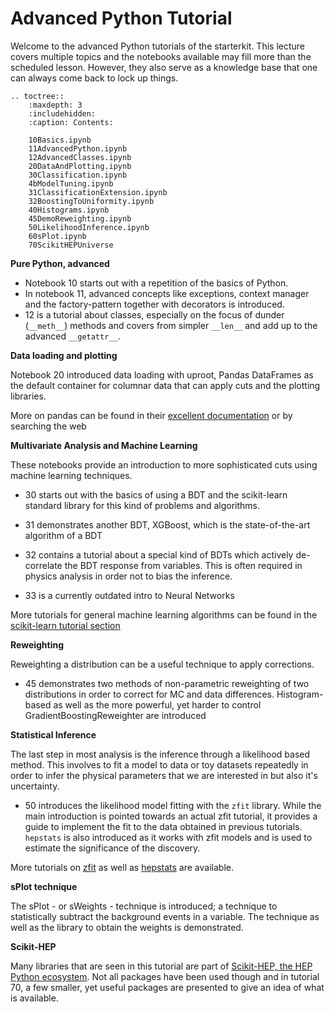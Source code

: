# Advanced Python Tutorial

Welcome to the advanced Python tutorials  of the starterkit. This lecture covers multiple topics
and the notebooks available may fill more than the scheduled lesson. However, they also serve as
a knowledge base that one can always come back to lock up things.

```eval_rst
.. toctree::
    :maxdepth: 3
    :includehidden:
    :caption: Contents:

    10Basics.ipynb
    11AdvancedPython.ipynb
    12AdvancedClasses.ipynb
    20DataAndPlotting.ipynb
    30Classification.ipynb
    4bModelTuning.ipynb
    31ClassificationExtension.ipynb
    32BoostingToUniformity.ipynb
    40Histograms.ipynb
    45DemoReweighting.ipynb
    50LikelihoodInference.ipynb
    60sPlot.ipynb
    70ScikitHEPUniverse
```



**Pure Python, advanced**

 - Notebook 10 starts out with a repetition of the basics of Python.
 - In notebook 11, advanced concepts like
exceptions, context manager and the factory-pattern together with decorators is introduced.
- 12 is a tutorial about classes, especially on the focus of dunder (`__meth__`) methods and
covers from simpler `__len__` and add up to the advanced `__getattr__`.

**Data loading and plotting**

Notebook 20 introduced data loading with uproot, Pandas DataFrames as the default container for columnar data
that can apply cuts and the plotting libraries.

More on pandas can be found in their 
[excellent documentation](https://pandas.pydata.org/pandas-docs/stable/user_guide/10min.html) 
or by searching the web

**Multivariate Analysis and Machine Learning**

These notebooks provide an introduction to more sophisticated cuts using machine learning techniques.
- 30 starts out with the basics of using a BDT and the scikit-learn standard library for this kind
of problems and algorithms.
- 31 demonstrates another BDT, XGBoost, which is the state-of-the-art algorithm of a BDT
- 32 contains a tutorial about a special kind of BDTs which actively de-correlate the BDT response from
 variables. This is often required in physics analysis in order not to bias the inference.
 
- 33 is a currently outdated intro to Neural Networks

More tutorials for general machine learning algorithms can be found in the 
[scikit-learn tutorial section](https://scikit-learn.org/stable/tutorial/basic/tutorial.html)


**Reweighting**

Reweighting a distribution can be a useful technique to apply corrections.
- 45 demonstrates two methods of non-parametric reweighting of two distributions in order
to correct for MC and data differences. Histogram-based as well as the more powerful, yet
harder to control GradientBoostingReweighter are introduced

**Statistical Inference**

The last step in most analysis is the inference through a likelihood based method. This involves
to fit a model to data or toy datasets repeatedly in order to infer the physical parameters that
we are interested in but also it's uncertainty.
- 50 introduces the likelihood model fitting with the `zfit` library. While the main introduction
is pointed towards an actual zfit tutorial, it provides a guide to implement the fit to the data
obtained in previous tutorials. `hepstats` is also introduced as it works with zfit models and
is used to estimate the significance of the discovery.

More tutorials on [zfit](https://github.com/zfit/zfit-tutorials) as well as 
[hepstats](https://github.com/scikit-hep/hepstats/tree/master/notebooks) are available.

**sPlot technique**

The sPlot - or sWeights - technique is introduced; a technique to statistically subtract the background
events in a variable. The technique as well as the library to obtain the weights is demonstrated.

**Scikit-HEP**

Many libraries that are seen in this tutorial are part of 
[Scikit-HEP, the HEP Python ecosystem](https://scikit-hep.org/).
Not all packages have been used though and in tutorial 70, a few smaller, yet useful packages are presented to give
an idea of what is available.
